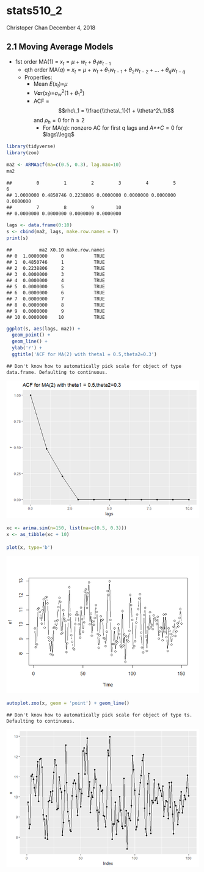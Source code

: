 stats510\_2
================
Christoper Chan
December 4, 2018

2.1 Moving Average Models
-------------------------

-   1st order MA(1) = *x*<sub>*t*</sub> = *μ* + *w*<sub>*t*</sub> + *θ*<sub>1</sub>*w*<sub>*t* − 1</sub>
    -   qth order MA(*q*) = *x*<sub>*t*</sub> = *μ* + *w*<sub>*t*</sub> + *θ*<sub>1</sub>*w*<sub>*t* − 1</sub> + *θ*<sub>2</sub>*w*<sub>*t* − 2</sub> + ... + *θ*<sub>*q*</sub>*w*<sub>*t* − *q*</sub>
    -   Properties:
        -   Mean *E*(*x*<sub>*t*</sub>)=*μ*
        -   *V**a**r*(*x*<sub>*t*</sub>)=*σ*<sub>*w*</sub><sup>2</sup>(1 + *θ*<sub>1</sub><sup>2</sup>)
        -   ACF =
            $$rho\_1 = \\frac{\\theta\_1}{1 + \\theta^2\_1}$$
             and *ρ*<sub>*h*</sub> = 0 for *h* ≥ 2
            -   For MA(q): nonzero AC for first q lags and *A**C* = 0 for $lags\\legq$

``` r
library(tidyverse)
library(zoo)
```

``` r
ma2 <- ARMAacf(ma=c(0.5, 0.3), lag.max=10)
ma2
```

    ##         0         1         2         3         4         5         6 
    ## 1.0000000 0.4850746 0.2238806 0.0000000 0.0000000 0.0000000 0.0000000 
    ##         7         8         9        10 
    ## 0.0000000 0.0000000 0.0000000 0.0000000

``` r
lags <- data.frame(0:10)
s <- cbind(ma2, lags, make.row.names = T)
print(s)
```

    ##          ma2 X0.10 make.row.names
    ## 0  1.0000000     0           TRUE
    ## 1  0.4850746     1           TRUE
    ## 2  0.2238806     2           TRUE
    ## 3  0.0000000     3           TRUE
    ## 4  0.0000000     4           TRUE
    ## 5  0.0000000     5           TRUE
    ## 6  0.0000000     6           TRUE
    ## 7  0.0000000     7           TRUE
    ## 8  0.0000000     8           TRUE
    ## 9  0.0000000     9           TRUE
    ## 10 0.0000000    10           TRUE

``` r
ggplot(s, aes(lags, ma2)) +
  geom_point() +
  geom_line() +
  ylab('r') +
  ggtitle('ACF for MA(2) with theta1 = 0.5,theta2=0.3')
```

    ## Don't know how to automatically pick scale for object of type data.frame. Defaulting to continuous.

![](stats510_2_files/figure-markdown_github/unnamed-chunk-3-1.png)

``` r
xc <- arima.sim(n=150, list(ma=c(0.5, 0.3)))
x <- as_tibble(xc + 10)

plot(x, type='b')
```

![](stats510_2_files/figure-markdown_github/unnamed-chunk-4-1.png)

``` r
autoplot.zoo(x, geom = 'point') + geom_line()
```

    ## Don't know how to automatically pick scale for object of type ts. Defaulting to continuous.

![](stats510_2_files/figure-markdown_github/unnamed-chunk-5-1.png)
